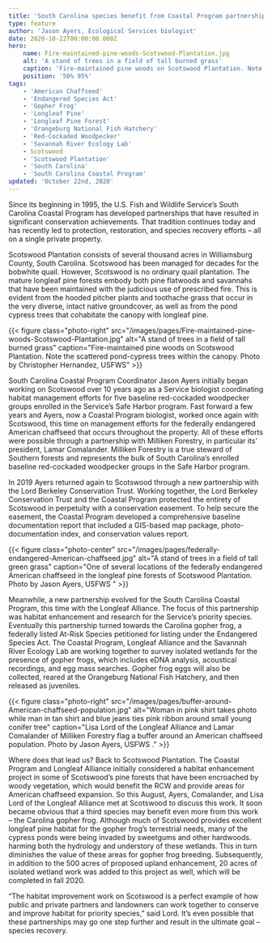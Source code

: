 ```yaml
---
title: 'South Carolina species benefit from Coastal Program partnerships'
type: feature
author: 'Jason Ayers, Ecological Services biologist'
date: 2020-10-22T00:00:00.000Z
hero:
    name: Fire-maintained-pine-woods-Scotswood-Plantation.jpg
    alt: 'A stand of trees in a field of tall burned grass'
    caption: 'Fire-maintained pine woods on Scotswood Plantation. Note the scattered pond-cypress trees within the canopy. Photo by Christopher Hernandez, USFWS'
    position: '50% 95%'
tags:
    - 'American Chaffseed'
    - 'Endangered Species Act'
    - 'Gopher Frog'
    - 'Longleaf Pine'
    - 'Longleaf Pine Forest'
    - 'Orangeburg National Fish Hatchery'
    - 'Red-Cockaded Woodpecker'
    - 'Savannah River Ecology Lab'
    - Scotswood
    - 'Scotswood Plantation'
    - 'South Carolina'
    - 'South Carolina Coastal Program'
updated: 'October 22nd, 2020'
---
```


Since its beginning in 1995, the U.S. Fish and Wildlife Service’s South Carolina Coastal Program has developed partnerships that have resulted in significant conservation achievements. That tradition continues today and has recently led to protection, restoration, and species recovery efforts – all on a single private property.

Scotswood Plantation consists of several thousand acres in Williamsburg County, South Carolina. Scotswood has been managed for decades for the bobwhite quail. However, Scotswood is no ordinary quail plantation. The mature longleaf pine forests embody both pine flatwoods and savannahs that have been maintained with the judicious use of prescribed fire. This is evident from the hooded pitcher plants and toothache grass that occur in the very diverse, intact native groundcover, as well as from the pond cypress trees that cohabitate the canopy with longleaf pine.

{{< figure class="photo-right" src="/images/pages/Fire-maintained-pine-woods-Scotswood-Plantation.jpg" alt="A stand of trees in a field of tall burned grass" caption="Fire-maintained pine woods on Scotswood Plantation. Note the scattered pond-cypress trees within the canopy. Photo by Christopher Hernandez, USFWS" >}}

South Carolina Coastal Program Coordinator Jason Ayers initially began working on Scotswood over 10 years ago as a Service biologist coordinating habitat management efforts for five baseline red-cockaded woodpecker groups enrolled in the Service’s Safe Harbor program.  Fast forward a few years and Ayers, now a Coastal Program biologist, worked once again with Scotswood, this time on management efforts for the federally endangered American chaffseed that occurs throughout the property. All of these efforts were possible through a partnership with Milliken Forestry, in particular its’ president, Lamar Comalander. Milliken Forestry is a true steward of Southern forests and represents the bulk of South Carolina’s enrolled baseline red-cockaded woodpecker groups in the Safe Harbor program.

In 2019 Ayers returned again to Scotswood through a new partnership with the Lord Berkeley Conservation Trust. Working together, the Lord Berkeley Conservation Trust and the Coastal Program protected the entirety of Scotswood in perpetuity with a conservation easement. To help secure the easement, the Coastal Program developed a comprehensive baseline documentation report that included a GIS-based map package, photo-documentation index, and conservation values report.

{{< figure class="photo-center" src="/images/pages/federally-endangered-American-chaffseed.jpg" alt="A stand of trees in a field of tall green grass" caption="One of several locations of the federally endangered American chaffseed in the longleaf pine forests of Scotswood Plantation. Photo by Jason Ayers, USFWS " >}}

Meanwhile, a new partnership evolved for the South Carolina Coastal Program, this time with the Longleaf Alliance. The focus of this partnership was habitat enhancement and research for the Service’s priority species.  Eventually this partnership turned towards the Carolina gopher frog, a federally listed At-Risk Species petitioned for listing under the Endangered Species Act. The Coastal Program, Longleaf Alliance and the Savannah River Ecology Lab are working together to survey isolated wetlands for the presence of gopher frogs, which includes eDNA analysis, acoustical recordings, and egg mass searches. Gopher frog eggs will also be collected, reared at the Orangeburg National Fish Hatchery, and then released as juveniles.

{{< figure class="photo-right" src="/images/pages/buffer-around-American-chaffseed-population.jpg" alt="Woman in pink shirt takes photo while man in tan shirt and blue jeans ties pink ribbon around small young conifer tree" caption="Lisa Lord of the Longleaf Alliance and Lamar Comalander of Milliken Forestry flag a buffer around an American chaffseed population. Photo by Jason Ayers, USFWS ." >}}

Where does that lead us? Back to Scotswood Plantation. The Coastal Program and Longleaf Alliance initially considered a habitat enhancement project in some of Scotswood’s pine forests that have been encroached by woody vegetation, which would benefit the RCW and provide areas for American chaffseed expansion.  So this August, Ayers, Comalander, and Lisa Lord of the Longleaf Alliance met at Scotswood to discuss this work. It soon became obvious that a third species may benefit even more from this work – the Carolina gopher frog.  Although much of Scotswood provides excellent longleaf pine habitat for the gopher frog’s terrestrial needs, many of the cypress ponds were being invaded by sweetgums and other hardwoods. harming both the hydrology and understory of these wetlands. This in turn diminishes the value of these areas for gopher frog breeding. Subsequently, in addition to the 500 acres of proposed upland enhancement, 20 acres of isolated wetland work was added to this project as well, which will be completed in fall 2020.

“The habitat improvement work on Scotswood is a perfect example of how public and private partners and landowners can work together to conserve and improve habitat for priority species,” said Lord. It’s even possible that these partnerships may go one step further and result in the ultimate goal – species recovery.


